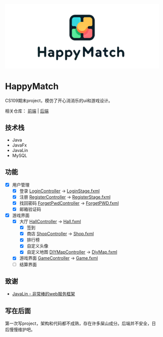 
![Logo](./img/logo.png)


# HappyMatch


CS109期末project，模仿了开心消消乐的ui和游戏设计。

相关仓库： [前端](https://github.com/xcipHanD/SUSTech_CS109_Project_HappyMatch) | [后端](https://github.com/xcipHanD/SUSTech_CS109_Project_HappyMatchServer)


## 技术栈
  - Java
  - JavaFx
  - JavaLin
  - MySQL

## 功能

- [x] 用户管理
	- [x] 登录 [LoginController](src\main\java\asia\sustech\happymatch\Login\LoginController.java) -> [LoginStage.fxml](src\main\resources\LoginStage.fxml)
	- [x] 注册 [RegisterController](src\main\java\asia\sustech\happymatch\Login\RegisterController.java) -> [RegisterStage.fxml](src\main\resources\RegisterStage.fxml)
	- [x] 找回密码 [ForgetPwdController](src\main\java\asia\sustech\happymatch\Login\ForgetPwdController.java) -> [ForgetPWD.fxml](src\main\resources\ForgetPWD.fxml)
	- [x] 邮箱验证码
- [x] 游戏界面
	- [x] 大厅 [HallController]([Title](src/main/java/asia/sustech/happymatch/Hall/HallController.java)) -> [Hall.fxml](src\main\resources\Hall.fxml)
		- [x] 签到
		- [x] 商店 [ShopController](src\main\java\asia\sustech\happymatch\Hall\ShopController.java) -> [Shop.fxml](src\main\resources\Shop.fxml)
		- [x] 排行榜
		- [x] 自定义头像
		- [x] 自定义地图 [DIYMapController](src\main\java\asia\sustech\happymatch\DIYMap\DIYMapController.java) -> [DiyMap.fxml](src\main\resources\DiyMap.fxml)
	- [x] 游戏界面 [GameController](src\main\java\asia\sustech\happymatch\GameController\GameController.java) -> [Game.fxml](src\main\resources\Game.fxml)
	- [ ] 结算界面

## 致谢
 - [JavaLin - 非常棒的web服务框架](https://javalin.io/)

## 写在后面
第一次写project，架构和代码都不成熟，存在许多屎山成分。后端并不安全，日后慢慢维护吧。